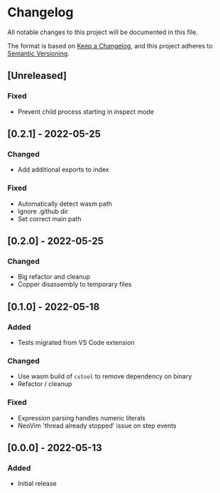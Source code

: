 # Changelog

All notable changes to this project will be documented in this file.

The format is based on [Keep a Changelog](https://keepachangelog.com/en/1.0.0/),
and this project adheres to [Semantic Versioning](https://semver.org/spec/v2.0.0.html).

## [Unreleased]

### Fixed

- Prevent child process starting in inspect mode

## [0.2.1] - 2022-05-25

### Changed

- Add additional exports to index

### Fixed

- Automatically detect wasm path
- Ignore .github dir
- Set correct main path

## [0.2.0] - 2022-05-25

### Changed

- Big refactor and cleanup
- Copper disassembly to temporary files

## [0.1.0] - 2022-05-18

### Added

- Tests migrated from VS Code extension

### Changed

- Use wasm build of `cstool` to remove dependency on binary
- Refactor / cleanup

### Fixed

- Expression parsing handles numeric literals
- NeoVim 'thread already stopped' issue on step events

## [0.0.0] - 2022-05-13

### Added

- Initial release
